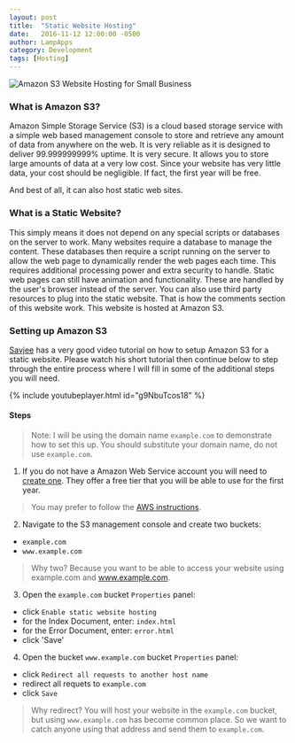 ```yaml
---
layout: post
title:  "Static Website Hosting"
date:   2016-11-12 12:00:00 -0500
author: LampApps
category: Development
tags: [Hosting]
---
```


![Amazon S3 Website Hosting for Small Business]({{site.url}}/images/aws.jpg "Amazon S3 Website Hosting for Small Business")

### What is Amazon S3?

Amazon Simple Storage Service (S3) is a cloud based storage service with a simple web based management console to store and retrieve any amount of data from anywhere on the web. It is very reliable as it is designed to deliver 99.999999999% uptime. It is very secure. It allows you to store large amounts of data at a very low cost. Since your website has very little data, your cost should be negligible. If fact, the first year will be free.

And best of all, it can also host static web sites.

<!--more-->

### What is a Static Website?

This simply means it does not depend on any special scripts or databases on the server to work. Many websites require a database to manage the content. These databases then require a script running on the server to allow the web page to dynamically render the web pages each time. This requires additional processing power and extra security to handle. Static web pages can still have animation and functionality. These are handled by the user's browser instead of the server. You can also use third party resources to plug into the static website. That is how the comments section of this website work. This website is hosted at Amazon S3.

### Setting up Amazon S3

[Savjee] has a very good video tutorial on how to setup Amazon S3 for a static website. Please watch his short tutorial then continue below to step through the entire process where I will fill in some of the additional steps you will need.

{% include youtubeplayer.html id="g9NbuTcos18" %}

<div class='two spacing'></div>

#### Steps

>Note: I will be using the domain name `example.com` to demonstrate how to set this up. You should substitute your domain name, do not use `example.com`.

1. If you do not have a Amazon Web Service account you will need to [create one][aws]. They offer a free tier that you will be able to use for the first year.

> You may prefer to follow the [AWS instructions][awssetupstatic].

2. Navigate to the S3 management console and create two buckets:
* `example.com`
* `www.example.com`

> Why two? Because you want to be able to access your website using example.com and www.example.com.

3. Open the `example.com` bucket `Properties` panel:
* click `Enable static website hosting`
* for the Index Document, enter: `index.html`
* for the Error Document, enter: `error.html`
* click 'Save'

4. Open the bucket `www.example.com` bucket `Properties` panel:
* click `Redirect all requests to another host name`
* redirect all requets to `example.com`
* click `Save`

> Why redirect? You will host your website in the `example.com` bucket, but using `www.example.com` has become common place. So we want to catch anyone using that address and send them to `example.com`.




[Savjee]: https://www.youtube.com/channel/UCnxrdFPXJMeHru_b4Q_vTPQ
[aws]: https://aws.amazon.com/free/
[examplefile]: /documents/example.txt
[awssetupstatic]: http://docs.aws.amazon.com/AmazonS3/latest/dev/website-hosting-custom-domain-walkthrough.html#root-domain-walkthrough-s3-tasks

